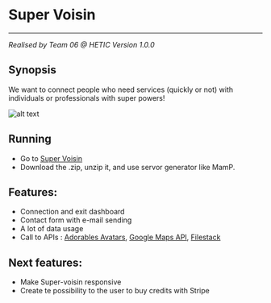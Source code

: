 # Super Voisin
-----------------------
*Realised by Team 06 @ HETIC*
*Version 1.0.0*

## Synopsis
We want to connect people who need services (quickly or not) with individuals or professionals with super powers!

![alt text](https://preview.ibb.co/fckRGn/Capture_d_e_cran_2018_04_13_a_01_41_50.png)

## Running
 - Go to [Super Voisin](http://)
 - Download the .zip, unzip it, and use servor generator like MamP. 

## Features:
 - Connection and exit dashboard
 - Contact form with e-mail sending
 - A lot of data usage
 - Call to APIs : [Adorables Avatars](http://avatars.adorable.io/), [Google Maps API](https://developers.google.com/maps/?hl=fr), [Filestack](https://www.filestack.com/)

## Next features:
 - Make Super-voisin responsive
 - Create te possibility to the user to buy credits with Stripe
